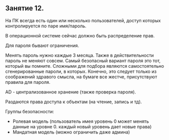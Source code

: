 ## Занятие 12. 

На ПК всегда есть один или несколько пользователей, доступ которых контролируется по паре имя/пароль.

В операционной системе сейчас должно быть распределение прав.

Для пароля бывают ограничения.

Менять пароль нужно каждые 3 месяца. Также в действительности пароль не меняют совсем. Самый безопасный вариант пароля это тот, который вы помните. Сложными для подбора являются самостоятельно сгенерированные пароли, в которых. Конечно, это следует только из соображений здравого смысла, на бумаге все жестче, присутствуют правила для пароля.

AD - централизованное хранение (также проверка пароля).

Раздаются права доступа к объектам (на чтение, запись и тд).

Группы безопасности:

- Ролевая модель (пользователь имея уровень 0 может менять данные на уровне 0. каждый новый уровень дает новые права)
- Мандатная модель (можно ограничить даже админа)